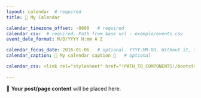 ```yaml
---
layout: calendar  # required
title: 📆 My Calendar

calendar_timezone_offset: -0800   # required
calendar_csv:  # required. Path from base url - example/events.csv
event_date_format: M/D/YYYY H:mm A Z

calendar_focus_date: 2016-01-06   # optional. YYYY-MM-DD. Without it, the default is today
calendar_caption: 💜 My calendar caption 💜   # optional

calendar_css: <link rel="stylesheet" href="!PATH_TO_COMPONENTS!/bootstrap-calendar/css/calendar.css">

---
```


📜 **Your post/page content** will be placed here.
